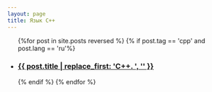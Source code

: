 ```yaml
---
layout: page
title: Язык C++
---
```


<ul>
{%for post in site.posts reversed %}
    {% if post.tag == 'cpp' and post.lang == 'ru'%}
        <li>
            <h3><a href="{{ post.url | prepend: site.baseurl | replace: '//', '/' }}">{{ post.title | replace_first: 'C++. ', '' }}</a></h3>
        </li>
    {% endif %}
{% endfor %}
</ul>
